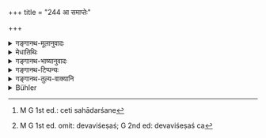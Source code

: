 +++
title = "244 आ समाप्तेः"

+++

<details><summary>गङ्गानथ-मूलानुवादः</summary>

The Brāhmaṇa who, till the dissolution of his body, serves his teacher, goes forthwith to the eternal abode of brahman.—(244)
</details>

<details><summary>मेधातिथिः</summary>

नैष्ठिकब्रह्मचर्यस्य फलविधिर् अयम् । शरीरस्य समाप्तिर् जीवितत्यागः । **आ** ततः कालाद् यो **गुरुं शुश्रूषते** परिचरति । **स गच्छति विप्रो** **ब्रह्मणः सद्म** सदनं स्थानं **शाश्वतम्,** न पुनः संसारं प्रतिपद्यत इति यावत् । **अञ्जसा** अक्लिष्टेन मार्गेण । न गत्यन्तरेण तिर्यक्त्वेन मनुष्यादिजन्मना व्यवधीयते । **ब्रह्म**शब्देन चेतिहासदर्शने[^५८६] देवविशेषश्[^५८७] चतुर्वक्त्रः, तस्य **सद्म** स्थानविशेषः, दिवि विद्यते । वेदान्तवादिनां तु **ब्रह्म** परमात्मा, तस्य **सद्म** स्वरूपम् एव, तद्भावापत्तिः ॥ २.२४४ ॥


[^५८७]:
     M G 1st ed. omit: devaviśeṣaś; G 2nd ed: devaviśeṣaś ca


[^५८६]:
     M G 1st ed.: ceti sahādarśane
</details>

<details><summary>गङ्गानथ-भाष्यानुवादः</summary>

This verse lays down the reward of Life-long Studentship.

‘*Dissolution of the body*’—renouncing of life;—‘*till*’—up to that time;—‘*who serves*’—attends upon—‘*his Teacher*’;—such a Brāhmaṇa—‘*goes*’ to the ‘*abode*’—place, mansion—‘*of Brahman*’—‘*eternal*’;—*i.e*., he does not return again to the cycle of births.

‘*Forthwith*,’—*i.e*., by an easy path; not by the roundabout way of passing through the lives of animals and men.

The word ‘*Brahman*’ here stands, according to the view of the Purāṇas, for the particular God with four faces; and his ‘*abode*’ is a particular place in Heaven; while according to the Vedanta standpoint,’ ‘*Brahman*’ is the supreme Self, and his ‘*abode*’ is that Self itself,
*i.e*., becoming absorbed hereinto.—(244)
</details>

<details><summary>गङ्गानथ-टिप्पन्यः</summary>

This verse is quoted in *Parāśaramādhava* (Ācāra, p. 459) as describing the reward that accrues to the life-long Student;—in *Vidhānapārijāta* (p. 504) to the same effect;—also in *Vīramitrodaya* (Saṃskāra, p. 550);—and in *Smṛticandrikā* (Saṃskāra, p. 170).
</details>

<details><summary>गङ्गानथ-तुल्य-वाक्यानि</summary>

**(verses 243-244)  
**

See Comparative notes for [Verse 2.243].
</details>

<details><summary>Bühler</summary>

244	A Brahmana who serves his teacher till the dissolution of his body, reaches forthwith the eternal mansion of Brahman.
</details>
